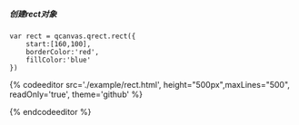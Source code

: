 ##### 创建rect对象

```
var rect = qcanvas.qrect.rect({
    start:[160,100],
    borderColor:'red',
    fillColor:'blue'
})
```

{% codeeditor   src='./example/rect.html', height="500px",maxLines="500", readOnly='true', theme='github' %}

{% endcodeeditor %}

